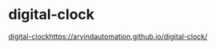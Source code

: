 # digital-clock
[digital-clock](https://arvindautomation.github.io/digital-clock/)https://arvindautomation.github.io/digital-clock/
